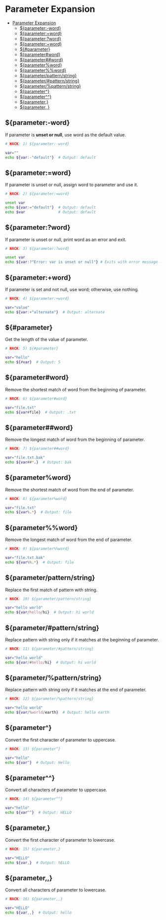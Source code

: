 # Parameter Expansion

- [Parameter Expansion](#parameter-expansion)
  - [${parameter:-word}](#parameter-word)
  - [${parameter:=word}](#parameterword)
  - [${parameter:?word}](#parameterword-1)
  - [${parameter:+word}](#parameterword-2)
  - [${#parameter}](#parameter)
  - [${parameter#word}](#parameterword-3)
  - [${parameter##word}](#parameterword-4)
  - [${parameter%word}](#parameterword-5)
  - [${parameter%%word}](#parameterword-6)
  - [${parameter/pattern/string}](#parameterpatternstring)
  - [${parameter/#pattern/string}](#parameterpatternstring-1)
  - [${parameter/%pattern/string}](#parameterpatternstring-2)
  - [${parameter^}](#parameter-1)
  - [${parameter^^}](#parameter-2)
  - [${parameter,}](#parameter-3)
  - [${parameter,,}](#parameter-4)

## ${parameter:-word}

If parameter is **unset or null**, use word as the default value.

```bash
# HACK: 1) ${parameter:-word}

var=""
echo ${var:-"default"}  # Output: default
```

## ${parameter:=word}

If parameter is unset or null, assign word to parameter and use it.

```bash
# HACK: 2) ${parameter:=word}

unset var
echo ${var:="default"}  # Output: default
echo $var               # Output: default
```

## ${parameter:?word}

If parameter is unset or null, print word as an error and exit.

```bash
# HACK: 3) ${parameter:?word}

unset var
echo ${var:?"Error: var is unset or null"} # Exits with error message - echo $?
```

## ${parameter:+word}

If parameter is set and not null, use word; otherwise, use nothing.

```bash
# HACK: 4) ${parameter:+word}

var="value"
echo ${var:+"alternate"}  # Output: alternate
```

## ${#parameter}

Get the length of the value of parameter.

```bash
# HACK: 5) ${#parameter}

var="hello"
echo ${#var}  # Output: 5
```

## ${parameter#word}

Remove the shortest match of word from the beginning of parameter.

```bash
# HACK: 6) ${parameter#word}

var="file.txt"
echo ${var#file}  # Output: .txt
```

## ${parameter##word}

Remove the longest match of word from the beginning of parameter.

```bash
# HACK: 7) ${parameter##word}

var="file.txt.bak"
echo ${var##*.}  # Output: bak
```

## ${parameter%word}

Remove the shortest match of word from the end of parameter.

```bash
# HACK: 8) ${parameter%word}

var="file.txt"
echo ${var%.*}  # Output: file
```

## ${parameter%%word}

Remove the longest match of word from the end of parameter.

```bash
# HACK: 9) ${parameter%%word}

var="file.txt.bak"
echo ${var%%.*}  # Output: file
```

## ${parameter/pattern/string}

Replace the first match of pattern with string.

```bash
# HACK: 10) ${parameter/pattern/string}

var="hello world"
echo ${var/hello/hi}  # Output: hi world
```

## ${parameter/#pattern/string}

Replace pattern with string only if it matches at the beginning of parameter.

```bash
# HACK: 11) ${parameter/#pattern/string}

var="hello world"
echo ${var/#hello/hi}  # Output: hi world
```

## ${parameter/%pattern/string}

Replace pattern with string only if it matches at the end of parameter.

```bash
# HACK: 12) ${parameter/%pattern/string}

var="hello world"
echo ${var/%world/earth}  # Output: hello earth
```

## ${parameter^}

Convert the first character of parameter to uppercase.

```bash
# HACK: 13) ${parameter^}

var="hello"
echo ${var^}  # Output: Hello
```

## ${parameter^^}

Convert all characters of parameter to uppercase.

```bash
# HACK: 14) ${parameter^^}

var="hello"
echo ${var^^}  # Output: HELLO
```

## ${parameter,}

Convert the first character of parameter to lowercase.

```bash
# HACK: 15) ${parameter,}

var="HELLO"
echo ${var,}  # Output: hELLO
```

## ${parameter,,}

Convert all characters of parameter to lowercase.

```bash
# HACK: 16) ${parameter,,}

var="HELLO"
echo ${var,,}  # Output: hello
```
